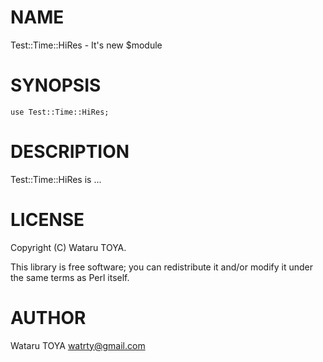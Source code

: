 # NAME

Test::Time::HiRes - It's new $module

# SYNOPSIS

    use Test::Time::HiRes;

# DESCRIPTION

Test::Time::HiRes is ...

# LICENSE

Copyright (C) Wataru TOYA.

This library is free software; you can redistribute it and/or modify
it under the same terms as Perl itself.

# AUTHOR

Wataru TOYA <watrty@gmail.com>
